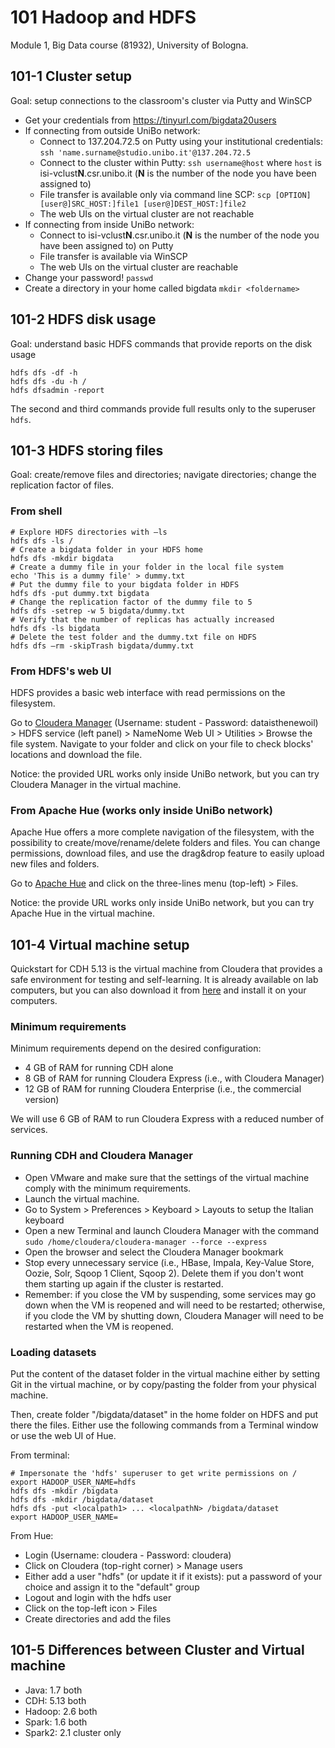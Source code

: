 # 101 Hadoop and HDFS

Module 1, Big Data course (81932), University of Bologna.

## 101-1 Cluster setup

Goal: setup connections to the classroom's cluster via Putty and WinSCP

- Get your credentials from https://tinyurl.com/bigdata20users 
- If connecting from outside UniBo network:
  - Connect to 137.204.72.5 on Putty using your institutional credentials: ```ssh 'name.surname@studio.unibo.it'@137.204.72.5``` 
  - Connect to the cluster within Putty: ```ssh username@host``` where ```host``` is isi-vclust**N**.csr.unibo.it (**N** is the number of the node you have been assigned to)
  - File transfer is available only via command line SCP: ```scp [OPTION] [user@]SRC_HOST:]file1 [user@]DEST_HOST:]file2```
  - The web UIs on the virtual cluster are not reachable
- If connecting from inside UniBo network:
  - Connect to isi-vclust**N**.csr.unibo.it (**N** is the number of the node you have been assigned to) on Putty
  - File transfer is available via WinSCP
  - The web UIs on the virtual cluster are reachable
- Change your password!
```passwd```
- Create a directory in your home called bigdata
```mkdir <foldername>```

## 101-2 HDFS disk usage

Goal: understand basic HDFS commands that provide reports on the disk usage

```
hdfs dfs -df -h
hdfs dfs -du -h /
hdfs dfsadmin -report
```

The second and third commands provide full results only to the superuser ```hdfs```.

## 101-3 HDFS storing files

Goal: create/remove files and directories; navigate directories; change the replication factor of files.

### From shell

```shell
# Explore HDFS directories with –ls
hdfs dfs -ls /
# Create a bigdata folder in your HDFS home
hdfs dfs -mkdir bigdata
# Create a dummy file in your folder in the local file system
echo 'This is a dummy file' > dummy.txt
# Put the dummy file to your bigdata folder in HDFS
hdfs dfs -put dummy.txt bigdata
# Change the replication factor of the dummy file to 5
hdfs dfs -setrep -w 5 bigdata/dummy.txt
# Verify that the number of replicas has actually increased
hdfs dfs -ls bigdata
# Delete the test folder and the dummy.txt file on HDFS
hdfs dfs –rm -skipTrash bigdata/dummy.txt
```

### From HDFS's web UI

HDFS provides a basic web interface with read permissions on the filesystem. 

Go to [Cloudera Manager](http://137.204.72.233:7180/cmf/home) (Username: student - Password: dataisthenewoil) > HDFS service (left panel) > NameNome Web UI > Utilities > Browse the file system. Navigate to your folder and click on your file to check blocks' locations and download the file.

Notice: the provided URL works only inside UniBo network, but you can try Cloudera Manager in the virtual machine.

### From Apache Hue (works only inside UniBo network)

Apache Hue offers a more complete navigation of the filesystem, with the possibility to create/move/rename/delete folders and files. You can change permissions, download files, and use the drag&drop feature to easily upload new files and folders.

Go to [Apache Hue](http://137.204.72.233:8889) and click on the three-lines menu (top-left) > Files.

Notice: the provide URL works only inside UniBo network, but you can try Apache Hue in the virtual machine.

## 101-4 Virtual machine setup

Quickstart for CDH 5.13 is the virtual machine from Cloudera that provides a safe environment for testing and self-learning. It is already available on lab computers, but you can also download it from [here](https://www.cloudera.com/downloads/quickstart_vms/5-13.html) and install it on your computers.

### Minimum requirements

Minimum requirements depend on the desired configuration:
- 4 GB of RAM for running CDH alone
- 8 GB of RAM for running Cloudera Express (i.e., with Cloudera Manager)
- 12 GB of RAM for running Cloudera Enterprise (i.e., the commercial version)

We will use 6 GB of RAM to run Cloudera Express with a reduced number of services.

### Running CDH and Cloudera Manager

- Open VMware and make sure that the settings of the virtual machine comply with the minimum requirements.
- Launch the virtual machine.
- Go to System > Preferences > Keyboard > Layouts to setup the Italian keyboard
- Open a new Terminal and launch Cloudera Manager with the command ```sudo /home/cloudera/cloudera-manager --force --express```
- Open the browser and select the Cloudera Manager bookmark
- Stop every unnecessary service (i.e., HBase, Impala, Key-Value Store, Oozie, Solr, Sqoop 1 Client, Sqoop 2). Delete them if you don't wont them starting up again if the cluster is restarted.
- Remember: if you close the VM by suspending, some services may go down when the VM is reopened and will need to be restarted; otherwise, if you clode the VM by shutting down, Cloudera Manager will need to be restarted when the VM is reopened.

### Loading datasets

Put the content of the dataset folder in the virtual machine either by setting Git in the virtual machine, or by copy/pasting the folder from your physical machine.

Then, create folder "/bigdata/dataset" in the home folder on HDFS and put there the files. Either use the following commands from a Terminal window or use the web UI of Hue.

From terminal:

```shell
# Impersonate the 'hdfs' superuser to get write permissions on /
export HADOOP_USER_NAME=hdfs
hdfs dfs -mkdir /bigdata
hdfs dfs -mkdir /bigdata/dataset
hdfs dfs -put <localpath1> ... <localpathN> /bigdata/dataset
export HADOOP_USER_NAME=
```

From Hue:

- Login (Username: cloudera - Password: cloudera) 
- Click on Cloudera (top-right corner) > Manage users
- Either add a user "hdfs" (or update it if it exists): put a password of your choice and assign it to the "default" group
- Logout and login with the hdfs user
- Click on the top-left icon > Files
- Create directories and add the files

## 101-5 Differences between Cluster and Virtual machine

- Java: 1.7 both
- CDH: 5.13 both
- Hadoop: 2.6 both
- Spark: 1.6 both
- Spark2: 2.1 cluster only
